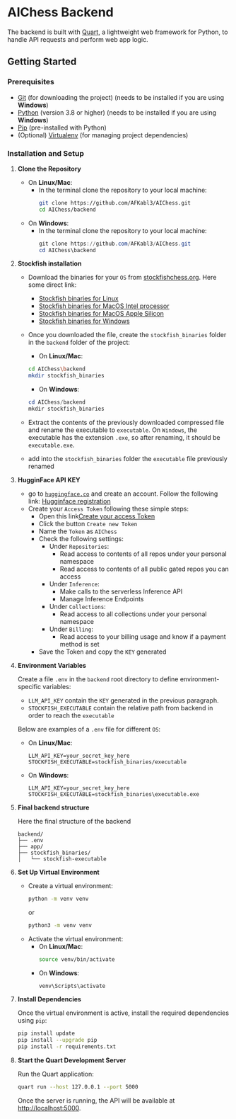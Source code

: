 # AIChess Backend

The backend is built with [Quart](https://quart.palletsprojects.com/en/latest/), a lightweight web framework for Python, to handle API requests and perform web app logic.

## Getting Started

### Prerequisites
- [Git](https://git-scm.com) (for downloading the project) (needs to be installed if you are using **Windows**)
- [Python](https://www.python.org/) (version 3.8 or higher) (needs to be installed if you are using **Windows**)
- [Pip](https://pip.pypa.io/en/stable/) (pre-installed with Python)
- (Optional) [Virtualenv](https://virtualenv.pypa.io/en/latest/) (for managing project dependencies)


### Installation and Setup

1. **Clone the Repository**

   

   - On **Linux/Mac**:
     - In the terminal clone the repository to your local machine:
         ```bash
         git clone https://github.com/AFKabl3/AIChess.git
         cd AIChess/backend
         ```
   - On **Windows**:
     - In the terminal clone the repository to your local machine:  
         ```powershell
         git clone https://github.com/AFKabl3/AIChess.git
         cd AIChess\backend
         ```


2. **Stockfish installation**

   - Download the binaries for your `OS` from [stockfishchess.org](https://stockfishchess.org).
      Here some direct link:
     - [Stockfish binaries for Linux](https://github.com/official-stockfish/Stockfish/releases/latest/download/stockfish-ubuntu-x86-64-avx2.tar)
     - [Stockfish binaries for MacOS Intel processor](https://github.com/official-stockfish/Stockfish/releases/latest/download/stockfish-macos-x86-64-avx2.tar)   
     - [Stockfish binaries for MacOS Apple Silicon](https://github.com/official-stockfish/Stockfish/releases/latest/download/stockfish-macos-m1-apple-silicon.tar)   
     - [Stockfish binaries for Windows](https://github.com/official-stockfish/Stockfish/releases/latest/download/stockfish-windows-x86-64-avx2.zip)


   - Once you downloaded the file, create the `stockfish_binaries` folder in the `backend` folder of the project:

     - On **Linux/Mac**:
      ```bash
      cd AIChess\backend
      mkdir stockfish_binaries
      ```
     - On **Windows**:
      ```powershell
      cd AIChess/backend
      mkdir stockfish_binaries
       ```

   - Extract the contents of the previously downloaded compressed file and rename the executable to `executable`.
   On `Windows`, the executable has the extension `.exe`, so after renaming, it should be `executable.exe`.

   - add into the `stockfish_binaries` folder the `executable` file previously renamed



3. **HugginFace API KEY**
   - go to [`huggingface.co`](https://huggingface.co/) and create an account. Follow the following link: [Hugginface registration](https://huggingface.co/join)
   - Create your `Access Token` following these simple steps: 
     - Open this link[Create your access Token](https://huggingface.co/settings/tokens)
     - Click the button `Create new Token`
     - Name the `Token` as `AIChess`
     - Check the following settings:
        - Under `Repositories`:
          - Read access to contents of all repos under your personal namespace
          - Read access to contents of all public gated repos you can access
        - Under `Inference`:
          - Make calls to the serverless Inference API
          - Manage Inference Endpoints
        - Under `Collections`:
          - Read access to all collections under your personal namespace
        - Under `Billing`:
          - Read access to your billing usage and know if a payment method is set
      - Save the Token and copy the `KEY` generated


4. **Environment Variables**

   Create a file `.env` in the `backend` root directory to define environment-specific variables:

   - `LLM_API_KEY` contain the `KEY` generated in the previous paragraph.
   - `STOCKFISH_EXECUTABLE` contain the relative path from
     backend in order to reach the `executable`

   Below are examples of a `.env` file for different `OS`:

   - On **Linux/Mac**:
     ```plain
     LLM_API_KEY=your_secret_key_here
     STOCKFISH_EXECUTABLE=stockfish_binaries/executable
     ```
   - On **Windows**:
     ```plain
     LLM_API_KEY=your_secret_key_here
     STOCKFISH_EXECUTABLE=stockfish_binaries\executable.exe
     ```


5. **Final backend structure**

   Here the final structure of the backend

   ```plain
   backend/
   ├── .env
   ├── app/
   ├── stockfish_binaries/
   │   └── stockfish-executable
   ```


6. **Set Up Virtual Environment**

   - Create a virtual environment:
      ```bash
      python -m venv venv
      ```
      or
      ```bash
      python3 -m venv venv
      ```
   - Activate the virtual environment:
       - On **Linux/Mac**:
         ```bash
         source venv/bin/activate
         ```
       - On **Windows**:
         ```powershell
         venv\Scripts\activate
         ```


7. **Install Dependencies**

   Once the virtual environment is active, install the required dependencies using `pip`:

   ```bash
   pip install update
   pip install --upgrade pip
   pip install -r requirements.txt
   ```


8. **Start the Quart Development Server**

   Run the Quart application:

   ```bash
   quart run --host 127.0.0.1 --port 5000
   ```
   Once the server is running, the API will be available at [http://localhost:5000](http://localhost:5000).
